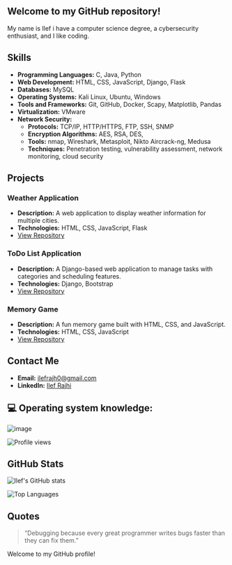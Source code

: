  ## Welcome to my GitHub repository!

 My name is Ilef i have a computer science degree, a cybersecurity enthusiast, and I like coding.

## Skills

- **Programming Languages:** C, Java, Python
- **Web Development:** HTML, CSS, JavaScript, Django, Flask
- **Databases:** MySQL
- **Operating Systems:** Kali Linux, Ubuntu, Windows
- **Tools and Frameworks:** Git, GitHub, Docker, Scapy, Matplotlib, Pandas
- **Virtualization:** VMware
- **Network Security:**
  - **Protocols:** TCP/IP, HTTP/HTTPS, FTP, SSH, SNMP
  - **Encryption Algorithms:** AES, RSA, DES, 
  - **Tools:** nmap, Wireshark, Metasploit, Nikto Aircrack-ng, Medusa
  - **Techniques:** Penetration testing, vulnerability assessment, network monitoring, cloud security

 ## Projects

### Weather Application
- **Description:** A web application to display weather information for multiple cities.
- **Technologies:** HTML, CSS, JavaScript, Flask
- [View Repository](https://github.com/username/weather-app)

### ToDo List Application
- **Description:** A Django-based web application to manage tasks with categories and scheduling features.
- **Technologies:** Django, Bootstrap
- [View Repository](https://github.com/username/todolist)

### Memory Game
- **Description:** A fun memory game built with HTML, CSS, and JavaScript.
- **Technologies:** HTML, CSS, JavaScript
- [View Repository](https://github.com/username/memory-game)



## Contact Me

- **Email:** [ilefrajh0@gmail.com](mailto:ilefrajhi0@gmail.com)
- **LinkedIn:** [Ilef Rajhi](https://www.linkedin.com/in/ilef-rajhi)


## 💻 Operating system knowledge:
![image](https://github.com/Ilefrajhi/ilefrajhi/assets/123025307/6fca6c93-403e-4cce-b7b5-0921a8a4c5fc)


![Profile views](https://visitor-badge.glitch.me/badge?page_id=Ilefrajhi.ilefrajhi)

## GitHub Stats

![Ilef's GitHub stats](https://github-readme-stats.vercel.app/api?username=ilef-rajhi&show_icons=true&theme=radical)

![Top Languages](https://github-readme-stats.vercel.app/api/top-langs/?username=ilef-rajhi&layout=compact&theme=radical)

## Quotes

> “Debugging because every great programmer writes bugs faster than they can fix them.”

Welcome to my GitHub profile!







